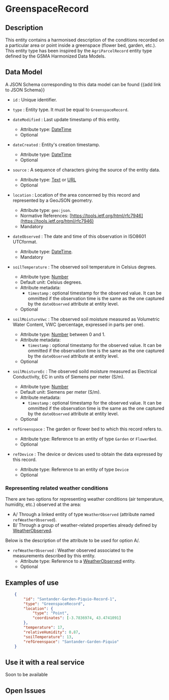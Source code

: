 # GreenspaceRecord

## Description

This entity contains a harmonised description of the conditions recorded on a particular area or point inside a greenspace (flower bed, garden, etc.).
This entity type has been inspired by the `AgriParcelRecord` entity type defined by the GSMA Harmonized Data Models. 

## Data Model

A JSON Schema corresponding to this data model can be found {{add link to JSON Schema}}

+ `id` : Unique identifier. 

+ `type` : Entity type. It must be equal to `GreenspaceRecord`.

+ `dateModified` : Last update timestamp of this entity.
    + Attribute type: [DateTime](https://schema.org/DateTime)
    + Optional

+ `dateCreated` : Entity's creation timestamp.
    + Attribute type: [DateTime](https://schema.org/DateTime)
    + Optional
    
+ `source` : A sequence of characters giving the source of the entity data.
    + Attribute type: [Text](https://schema.org/Text) or [URL](https://schema.org/URL)
    + Optional

+ `location` : Location of the area concerned by this record and represented by a GeoJSON geometry. 
    + Attribute type: `geo:json`.
    + Normative References: [https://tools.ietf.org/html/rfc7946](https://tools.ietf.org/html/rfc7946)
    + Mandatory
    
+ `dateObserved` : The date and time of this observation in ISO8601 UTCformat.
    + Attribute type: [DateTime](https://schema.org/DateTime). 
    + Mandatory

+ `soilTemperature` : The observed soil temperature in Celsius degrees. 
    + Attribute type: [Number](https://schema.org/Number)
    + Default unit: Celsius degrees.
    + Attribute metadata:
        + `timestamp` : optional timestamp for the observed value. It can be ommitted if the observation time is the same as the one captured
        by the `dateObserved` attribute at entity level.
    + Optional
    
+ `soilMoistureVwc` : The observed soil moisture measured as Volumetric Water Content, VWC (percentage, expressed in parts per one).
    + Attribute type: [Number](https://schema.org/Number) between 0 and 1. 
    + Attribute metadata:
        + `timestamp` : optional timestamp for the observed value. It can be ommitted if the observation time is the same as the one captured
        by the `dateObserved` attribute at entity level.
    + Optional

+ `soilMoistureEc` : The observed soild moisture measured as Electrical Conductivity, EC in units of Siemens per meter (S/m). 
    + Attribute type: [Number](https://schema.org/Number)
    + Default unit: Siemens per meter (S/m). 
    + Attribute metadata:
        + `timestamp` : optional timestamp for the observed value. It can be ommitted if the observation time is the same as the one captured
        by the `dateObserved` attribute at entity level.
    + Optional

+ `refGreenspace` : The garden or flower bed to which this record refers to.
    + Attribute type: Reference to an entity of type `Garden` or `FlowerBed`.
    + Optional

+ `refDevice` : The device or devices used to obtain the data expressed by this record.
    + Attribute type: Reference to an entity of type `Device`
    + Optional

### Representing related weather conditions

 There are two options for representing weather conditions (air temperature, humidity, etc.) observed at the area:

+ A/ Through a linked entity of type `WeatherObserved` (attribute named `refWeatherObserved`).
+ B/ Through a group of weather-related properties already defined by [WeatherObserved](../../../Weather/WeatherObserved/doc/spec.md). 

Below is the description of the attribute to be used for option A/. 

+ `refWeatherObserved` : Weather observed associated to the measurements described by this entity.
    + Attribute type: Reference to a [WeatherObserved](../../../Weather/WeatherObserved/doc/spec.md) entity.
    + Optional


## Examples of use

```json
    {
        "id": "Santander-Garden-Piquio-Record-1",
        "type": "GreenspaceRecord",
        "location": {
            "type": "Point",
            "coordinates": [-3.7836974, 43.4741091]
        },
        "temperature": 17,
        "relativeHumidity": 0.87,
        "soilTemperature": 13,
        "refGreenspace": "Santander-Garden-Piquio"
    }
```

## Use it with a real service

Soon to be available

## Open Issues
